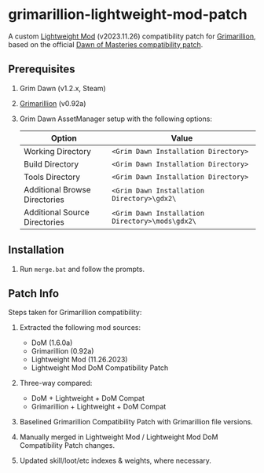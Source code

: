 # grimarillion-lightweight-mod-patch

A custom [Lightweight Mod](https://forums.crateentertainment.com/t/lightweight-mod-for-speeding-up-the-leveling-process/108690) (v2023.11.26) compatibility patch for [Grimarillion](https://forums.crateentertainment.com/t/rel-grimarillion-v92/46587), based on the official [Dawn of Masteries compatibility patch](https://forums.crateentertainment.com/t/lightweight-mod-for-speeding-up-the-leveling-process/108690/148).

## Prerequisites

1. Grim Dawn (v1.2.x, Steam)
2. [Grimarillion](https://forums.crateentertainment.com/t/rel-grimarillion-v92/46587) (v0.92a)
3. Grim Dawn AssetManager setup with the following options:

   | Option                        | Value                                           |
   | ----------------------------- | ----------------------------------------------- |
   | Working Directory             | `<Grim Dawn Installation Directory>`            |
   | Build Directory               | `<Grim Dawn Installation Directory>`            |
   | Tools Directory               | `<Grim Dawn Installation Directory>`            |
   | Additional Browse Directories | `<Grim Dawn Installation Directory>\gdx2\`      |
   | Additional Source Directories | `<Grim Dawn Installation Directory>\mods\gdx2\` |

## Installation

1. Run `merge.bat` and follow the prompts.

## Patch Info

Steps taken for Grimarillion compatibility:

1. Extracted the following mod sources:

   - DoM (1.6.0a)
   - Grimarillion (0.92a)
   - Lightweight Mod (11.26.2023)
   - Lightweight Mod DoM Compatibility Patch

2. Three-way compared:

   - DoM + Lightweight + DoM Compat
   - Grimarillion + Lightweight + DoM Compat

3. Baselined Grimarillion Compatibility Patch with Grimarillion file versions.
4. Manually merged in Lightweight Mod / Lightweight Mod DoM Compatibility Patch changes.
5. Updated skill/loot/etc indexes & weights, where necessary.
